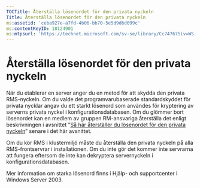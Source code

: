 ```yaml
---
TOCTitle: Återställa lösenordet för den privata nyckeln
Title: Återställa lösenordet för den privata nyckeln
ms:assetid: 'ceba927e-a7fd-4b06-bb70-5e5d9d6d099c'
ms:contentKeyID: 18124901
ms:mtpsurl: 'https://technet.microsoft.com/sv-se/library/Cc747675(v=WS.10)'
---
```


Återställa lösenordet för den privata nyckeln
=============================================

När du etablerar en server anger du en metod för att skydda den privata RMS-nyckeln. Om du valde det programvarubaserade standardskyddet för privata nycklar angav du ett starkt lösenord som användes för kryptering av serverns privata nyckel i konfigurationsdatabasen. Om du glömmer bort lösenordet kan en medlem av gruppen RM-ansvariga återställa det enligt beskrivningen i avsnittet ”[Så här återställer du lösenordet för den privata nyckeln](https://technet.microsoft.com/f71df255-fe19-4e07-810e-87309a5e8e88)” senare i det här avsnittet.

Om du kör RMS i klustermiljö måste du återställa den privata nyckeln på alla RMS-frontservrar i installationen. Om du inte gör det kommer inte servrarna att fungera eftersom de inte kan dekryptera servernyckeln i konfigurationsdatabasen.

Mer information om starka lösenord finns i Hjälp- och supportcenter i Windows Server 2003.
